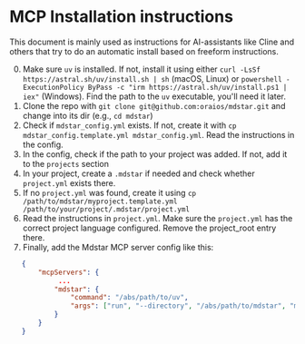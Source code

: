 # MCP Installation instructions

This document is mainly used as instructions for AI-assistants like Cline and others that
try to do an automatic install based on freeform instructions.

0. Make sure `uv` is installed. If not, install it using either `curl -LsSf https://astral.sh/uv/install.sh | sh` (macOS, Linux) or
   `powershell -ExecutionPolicy ByPass -c "irm https://astral.sh/uv/install.ps1 | iex"` (Windows). Find the path to the `uv` executable,
   you'll need it later.
1. Clone the repo with `git clone git@github.com:oraios/mdstar.git` and change into its dir (e.g., `cd mdstar`)
2. Check if `mdstar_config.yml` exists. If not, create it  with `cp mdstar_config.template.yml mdstar_config.yml`. Read the instructions in the config.
3. In the config, check if the path to your project was added. If not, add it to the `projects` section
4. In your project, create a `.mdstar` if needed and check whether `project.yml` exists there.
5. If no `project.yml` was found, create it using `cp /path/to/mdstar/myproject.template.yml /path/to/your/project/.mdstar/project.yml`
6. Read the instructions in `project.yml`. Make sure the `project.yml` has the correct project language configured. 
   Remove the  project_root entry there.
7. Finally, add the Mdstar MCP server config like this:

```json
   {
       "mcpServers": {
            ...
           "mdstar": {
               "command": "/abs/path/to/uv",
               "args": ["run", "--directory", "/abs/path/to/mdstar", "mdstar-mcp-server", "/path/to/your/project/.mdstar/project.yml"]
           }
       }
   }

```
